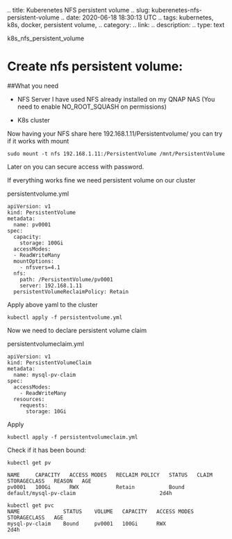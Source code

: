 .. title: Kuberenetes NFS persistent volume
.. slug: kuberenetes-nfs-persistent-volume
.. date: 2020-06-18 18:30:13 UTC
.. tags: kubernetes, k8s, docker, persistent volume,
.. category: 
.. link: 
.. description: 
.. type: text

k8s_nfs_persistent_volume

# Create nfs persistent volume:

##What you need

* NFS Server I have used NFS already installed on my QNAP NAS (You need to enable NO_ROOT_SQUASH on permissions)

* K8s cluster


Now having your NFS share here 192.168.1.11/Persistentvolume/
you can try if it works with mount 

    sudo mount -t nfs 192.168.1.11:/PersistentVolume /mnt/PersistentVolume

Later on you can secure access with password.

If everything works fine we need persistent volume on our cluster

persistentvolume.yml

    apiVersion: v1
    kind: PersistentVolume
    metadata:
      name: pv0001
    spec:
      capacity:
        storage: 100Gi
      accessModes:
      - ReadWriteMany
      mountOptions:
        - nfsvers=4.1
      nfs:
        path: /PersistentVolume/pv0001
        server: 192.168.1.11
      persistentVolumeReclaimPolicy: Retain

Apply above yaml to the cluster

    kubectl apply -f persistentvolume.yml

Now we need to declare persistent volume claim 

persistentvolumeclaim.yml

    apiVersion: v1
    kind: PersistentVolumeClaim
    metadata:
      name: mysql-pv-claim
    spec:
      accessModes:
        - ReadWriteMany 
      resources:
        requests:
          storage: 10Gi 

Apply

    kubectl apply -f persistentvolumeclaim.yml


Check if it has been bound:

    kubectl get pv

    NAME     CAPACITY   ACCESS MODES   RECLAIM POLICY   STATUS   CLAIM                    STORAGECLASS   REASON   AGE
    pv0001   100Gi      RWX            Retain           Bound    default/mysql-pv-claim                           2d4h

    kubectl get pvc 
    NAME              STATUS    VOLUME   CAPACITY   ACCESS MODES   STORAGECLASS   AGE
    mysql-pv-claim    Bound     pv0001   100Gi      RWX                           2d4h


